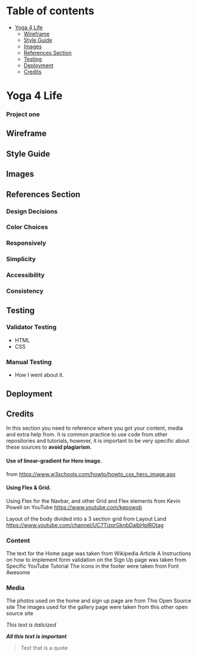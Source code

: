 
# Table of contents

- [Yoga 4 Life](#yoga-4-life)
  - [Wireframe](#wireframe)
  - [Style Guide](#style-guide)
  - [Images](#images)
  - [References Section](#references-section)
  - [Testing](#testing)
  - [Deployment](#deployment)
  - [Credits](#credits)




# Yoga 4 Life

### Project one 

## Wireframe

## Style Guide

## Images

## References Section

### Design Decisions

### Color Choices

### Responsively
### Simplicity
### Accessibility
### Consistency

## Testing
### Validator Testing
- HTML
- CSS

### Manual Testing
- How I went about it.


## Deployment

## Credits
In this section you need to reference where you got your content, media and extra help from. It is common practice to use code from other repositories and tutorials, however, it is important to be very specific about these sources to **avoid plagiarism**.

#### Use of linear-gradient for Hero image.

from <https://www.w3schools.com/howto/howto_css_hero_image.asp>

#### Using Flex & Grid.

Using Flex for the Navbar, and other Grid and Flex elements from Kevin Powell on YouTube <https://www.youtube.com/kepowob>

Layout of the body divided into a 3 section grid
from Layout Land <https://www.youtube.com/channel/UC7TizprGknbDalbHplROtag>



### Content
The text for the Home page was taken from Wikipedia Article A
Instructions on how to implement form validation on the Sign Up page was taken from Specific YouTube Tutorial
The icons in the footer were taken from Font Awesome

### Media
The photos used on the home and sign up page are from This Open Source site
The images used for the gallery page were taken from this other open source site



*This text is italicized*

***All this text is important***

> Text that is a quote


